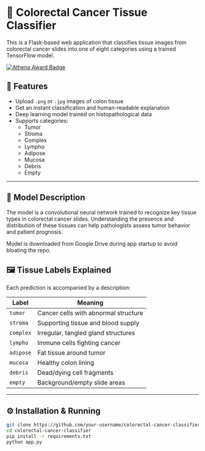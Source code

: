 # 🧬 Colorectal Cancer Tissue Classifier

This is a Flask-based web application that classifies tissue images from colorectal cancer slides into one of eight categories using a trained TensorFlow model.

[![Athena Award Badge](https://img.shields.io/endpoint?url=https%3A%2F%2Faward.athena.hackclub.com%2Fapi%2Fbadge)](https://award.athena.hackclub.com?utm_source=readme)

## 🚀 Features

- Upload `.png` or `.jpg` images of colon tissue
- Get an instant classification and human-readable explanation
- Deep learning model trained on histopathological data
- Supports categories:
  - Tumor
  - Stroma
  - Complex
  - Lympho
  - Adipose
  - Mucosa
  - Debris
  - Empty

---

## 🧠 Model Description

The model is a convolutional neural network trained to recognize key tissue types in colorectal cancer slides. Understanding the presence and distribution of these tissues can help pathologists assess tumor behavior and patient prognosis.

Model is downloaded from Google Drive during app startup to avoid bloating the repo.

## 🖼 Tissue Labels Explained

Each prediction is accompanied by a description:

| Label     | Meaning |
|-----------|---------|
| `tumor`   | Cancer cells with abnormal structure |
| `stroma`  | Supporting tissue and blood supply |
| `complex` | Irregular, tangled gland structures |
| `lympho`  | Immune cells fighting cancer |
| `adipose` | Fat tissue around tumor |
| `mucosa`  | Healthy colon lining |
| `debris`  | Dead/dying cell fragments |
| `empty`   | Background/empty slide areas |

---

## ⚙️ Installation & Running

```bash
git clone https://github.com/your-username/colorectal-cancer-classifier.git
cd colorectal-cancer-classifier
pip install -r requirements.txt
python app.py
